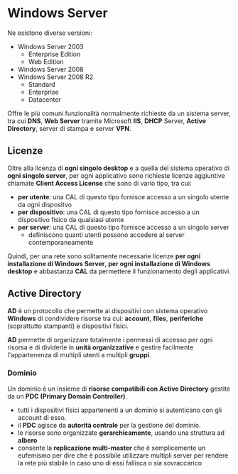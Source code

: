 # Windows Server

Ne esistono diverse versioni:

* Windows Server 2003
  * Enterprise Edition
  * Web Edition
* Windows Server 2008
* Windows Server 2008 R2
  * Standard
  * Enterprise
  * Datacenter

Offre le più comuni funzionalità normalmente richieste da un sistema server, tra cui **DNS**, **Web Server** tramite Microsoft **IIS**, **DHCP** Server, **Active Directory**, server di stampa e server **VPN**.

## Licenze

Oltre alla licenza di **ogni singolo desktop** e a quella del sistema operativo di **ogni singolo server**, per ogni applicativo sono richieste licenze aggiuntive chiamate **Client Access License** che sono di vario tipo, tra cui:

* **per utente**: una CAL di questo tipo fornisce accesso a un singolo utente da ogni dispositvo
* **per dispositivo**: una CAL di questo tipo fornisce accesso a un dispositivo fisico da qualsiasi utente
* **per server**: una CAL di questo tipo fornisce accesso a un singolo server
  * definiscono quanti utenti possono accedere al server contemporaneamente

Quindi, per una rete sono solitamente necessarie licenze **per ogni installazione di Windows Server**, **per ogni installazione di Windows desktop** e abbastanza **CAL** da permettere il funzionamento degli applicativi.

## Active Directory

**AD** è un protocollo che permette ai dispositivi con sistema operativo **Windows** di condividere risorse tra cui: **account**, **files**, **periferiche** \(soprattutto stampanti\) e dispositivi fisici.

**AD** permette di organizzare totalmente i permessi di accesso per ogni risorsa e di dividerle in **unità organizzative** e gestire facilmente l'appartenenza di multipli utenti a multipli **gruppi**.

### Dominio

Un dominio è un insieme di **risorse compatibili con Active Directory** gestite da un **PDC \(Primary Domain Controller\)**.

* tutti i dispositivi fisici appartenenti a un dominio si autenticano con gli account di esso.
* il **PDC** agisce da **autorità centrale** per la gestione del dominio.
* le risorse sono organizzate **gerarchicamente**, usando una struttura ad **albero**
* consente la **replicazione multi-master** che è semplicemente un eufemismo per dire che è possibile utilizzare multipli server per rendere la rete più stabile in caso uno di essi fallisca o sia sovraccarico

